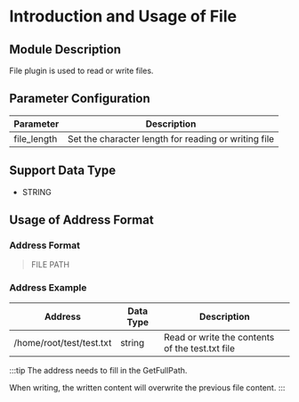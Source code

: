 # Introduction and Usage of File

## Module Description

File plugin is used to read or write files.

## Parameter Configuration

| Parameter   | Description                                           |
| ----------- | ----------------------------------------------------- |
| file_length | Set the character length for reading or writing file |

## Support Data Type

* STRING

## Usage of Address Format

### Address Format

> FILE PATH</span>

### Address Example

| Address                  | Data Type | Description              |
| ------------------------ | --------- | ----------------------------------------------- |
| /home/root/test/test.txt | string    | Read or write the contents of the test.txt file |

:::tip
The address needs to fill in the GetFullPath.

When writing, the written content will overwrite the previous file content.
:::

